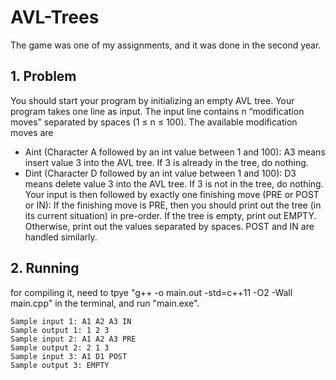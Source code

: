 # AVL-Trees
The game was one of my assignments, and it was done in the second year.

## 1. Problem
You should start your program by initializing an empty AVL tree. 
Your program takes one line as input. 
The input line contains n “modification moves” separated by spaces (1 ≤ n ≤ 100). The available modification moves are
* Aint (Character A followed by an int value between 1 and 100): A3 means insert value 3 into the AVL tree. If 3 is already in the tree, do nothing.
* Dint (Character D followed by an int value between 1 and 100): D3 means delete value 3 into the AVL tree. If 3 is not in the tree, do nothing.
Your input is then followed by exactly one finishing move (PRE or POST or IN): If the finishing move is PRE, then you should print out the tree (in its current situation) in pre-order. If the tree is empty, print out EMPTY. Otherwise, print out the values separated by spaces. POST and IN are handled similarly.

## 2. Running 

for compiling it, need to tpye "g++ -o main.out -std=c++11 -O2 -Wall main.cpp" in the terminal, and run "main.exe". 

```
Sample input 1: A1 A2 A3 IN
Sample output 1: 1 2 3
Sample input 2: A1 A2 A3 PRE
Sample output 2: 2 1 3
Sample input 3: A1 D1 POST
Sample output 3: EMPTY
```


